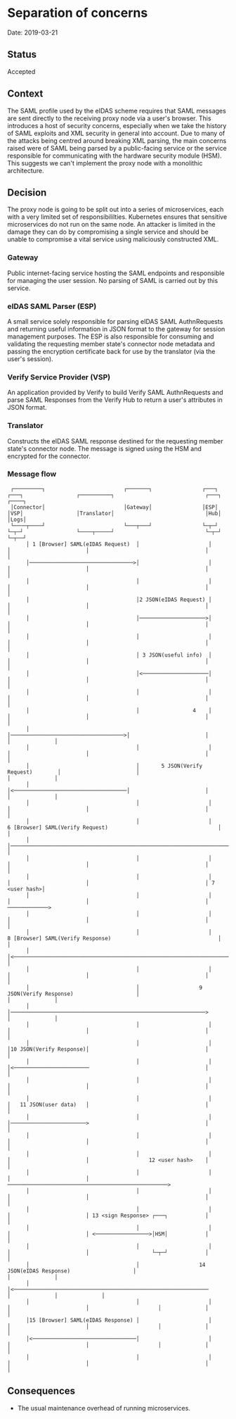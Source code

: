 # Separation of concerns

Date: 2019-03-21

## Status

Accepted

## Context

The SAML profile used by the eIDAS scheme requires that SAML messages are sent directly to the receiving proxy node via a user's browser. This introduces a host of security concerns, especially when we take the history of SAML exploits and XML security in general into account. Due to many of the attacks being centred around breaking XML parsing, the main concerns raised were of SAML being parsed by a public-facing service or the service responsible for communicating with the hardware security module (HSM). This suggests we can't implement the proxy node with a monolithic architecture.

## Decision

The proxy node is going to be split out into a series of microservices, each with a very limited set of responsibililties. Kubernetes ensures that sensitive microservices do not run on the same node. An attacker is limited in the damage they can do by compromising a single service and should be unable to compromise a vital service using maliciously constructed XML.

### Gateway

Public internet-facing service hosting the SAML endpoints and responsible for managing the user session. No parsing of SAML is carried out by this service.

### eIDAS SAML Parser (ESP)

A small service solely responsible for parsing eIDAS SAML AuthnRequests and returning useful information in JSON format to the gateway for session management purposes. The ESP is also responsible for consuming and validating the requesting member state's connector node metadata and passing the encryption certificate back for use by the translator (via the user's session).

### Verify Service Provider (VSP)

An application provided by Verify to build Verify SAML AuthnRequests and parse SAML Responses from the Verify Hub to return a user's attributes in JSON format.

### Translator

Constructs the eIDAS SAML response destined for the requesting member state's connector node. The message is signed using the HSM and encrypted for the connector.

### Message flow

     ┌─────────┐                         ┌───────┐                ┌───┐          ┌───┐                 ┌──────────┐                             ┌───┐          ┌────┐
     │Connector│                         │Gateway│                │ESP│          │VSP│                 │Translator│                             │Hub│          │Logs│
     └────┬────┘                         └───┬───┘                └─┬─┘          └─┬─┘                 └────┬─────┘                             └─┬─┘          └─┬──┘
          │ 1 [Browser] SAML(eIDAS Request)  │                      │              │                        │                                     │              │
          │─────────────────────────────────>│                      │              │                        │                                     │              │
          │                                  │                      │              │                        │                                     │              │
          │                                  │2 JSON(eIDAS Request) │              │                        │                                     │              │
          │                                  │─────────────────────>│              │                        │                                     │              │
          │                                  │                      │              │                        │                                     │              │
          │                                  │ 3 JSON(useful info)  │              │                        │                                     │              │
          │                                  │<─────────────────────│              │                        │                                     │              │
          │                                  │                      │              │                        │                                     │              │
          │                                  │                 4    │              │                        │                                     │              │
          │                                  │────────────────────────────────────>│                        │                                     │              │
          │                                  │                      │              │                        │                                     │              │
          │                                  │       5 JSON(Verify Request)        │                        │                                     │              │
          │                                  │<────────────────────────────────────│                        │                                     │              │
          │                                  │                      │              │                        │                                     │              │
          │                                  │                      │          6 [Browser] SAML(Verify Request)                                   │              │
          │                                  │───────────────────────────────────────────────────────────────────────────────────────────────────>│              │
          │                                  │                      │              │                        │                                     │              │
          │                                  │                      │              │                        │                                     │ 7 <user hash>│
          │                                  │                      │              │                        │                                     │ ─────────────>
          │                                  │                      │              │                        │                                     │              │
          │                                  │                      │          8 [Browser] SAML(Verify Response)                                  │              │
          │                                  │<───────────────────────────────────────────────────────────────────────────────────────────────────│              │
          │                                  │                      │              │                        │                                     │              │
          │                                  │                   9 JSON(Verify Response)                    │                                     │              │
          │                                  │──────────────────────────────────────────────────────────────>                                     │              │
          │                                  │                      │              │                        │                                     │              │
          │                                  │                      │              │10 JSON(Verify Response)│                                     │              │
          │                                  │                      │              │<────────────────────────                                     │              │
          │                                  │                      │              │                        │                                     │              │
          │                                  │                      │              │   11 JSON(user data)   │                                     │              │
          │                                  │                      │              │────────────────────────>                                     │              │
          │                                  │                      │              │                        │                                     │              │
          │                                  │                      │              │                        │                   12 <user hash>    │              │
          │                                  │                      │              │                        │ ───────────────────────────────────────────────────>
          │                                  │                      │              │                        │                                     │              │
          │                                  │                      │              │                        │ 13 <sign Response> ┌───┐            │              │
          │                                  │                      │              │                        │ <─────────────────>│HSM│            │              │
          │                                  │                      │              │                        │                    └─┬─┘            │              │
          │                                  │                   14 JSON(eIDAS Response)                    │                                     │              │
          │                                  │<──────────────────────────────────────────────────────────────                      │              │              │
          │                                  │                      │              │                        │                      │              │              │
          │15 [Browser] SAML(eIDAS Response) │                      │              │                        │                      │              │              │
          │<─────────────────────────────────│                      │              │                        │                      │              │              │
          │                                  │                      │              │                        │                                     │              │

## Consequences

- The usual maintenance overhead of running microservices.
